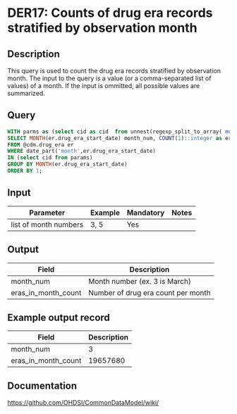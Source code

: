 <!---
Group:drug era
Name:DER17 Counts of drug era records stratified by observation month
Author:Patrick Ryan
CDM Version: 5.3
-->

# DER17: Counts of drug era records stratified by observation month

## Description
This query is used to count the drug era records stratified by observation month. The input to the query is a value (or a comma-separated list of values) of a month. If the input is ommitted, all possible values are summarized.

## Query
```sql
WITH parms as (select cid as cid  from unnest(regexp_split_to_array( nullif($1::text, '')::integer, '\s*,\s*')) as cid) 
SELECT MONTH(er.drug_era_start_date) month_num, COUNT(1)::integer as eras_in_month_count
FROM @cdm.drug_era er
WHERE date_part('month',er.drug_era_start_date)
IN (select cid from params)
GROUP BY MONTH(er.drug_era_start_date)
ORDER BY 1;
```

## Input

| Parameter |  Example |  Mandatory |  Notes |
| --- | --- | --- | --- |
| list of month numbers | 3, 5 | Yes |   |

## Output

|  Field |  Description |
| --- | --- |
| month_num | Month number (ex. 3 is March) |
| eras_in_month_count | Number of drug era count per month |

## Example output record

|  Field |  Description |
| --- | --- |
| month_num |  3 |
| eras_in_month_count | 19657680 |

## Documentation
https://github.com/OHDSI/CommonDataModel/wiki/
